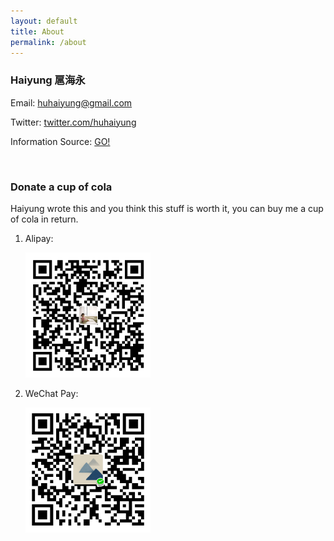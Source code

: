 ```yaml
---
layout: default
title: About
permalink: /about
---
```


### Haiyung 扈海永

Email: [huhaiyung@gmail.com](mailto:huhaiyung@gmail.com)

Twitter: [twitter.com/huhaiyung](https://twitter.com/huhaiyung)

<p>Information Source: <a href="/info">GO!</a></p>

<br>

### Donate a cup of cola

Haiyung wrote this and you think this stuff is worth it, you can buy me a cup of cola in return.

<ol>
    <li>
        <p>Alipay:</p>
        <p>
            <img src="/images/alipay.png" width="200">
        </p>
    </li>
    <li>
        <p>WeChat Pay:</p>
        <p>
            <img src="/images/wechat.png" width="200">
        </p>
    </li>
</ol>